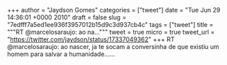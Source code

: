 
+++
author = "Jaydson Gomes"
categories = ["tweet"]
date = "Tue Jun 29 14:36:01 +0000 2010"
draft = false
slug = "7edfff7a5ed1ee936f3957012b15d9c3d937cb4c"
tags = ["tweet"]
title = """RT @marcelosaraujo: ao na..."""
tweet = true
micro = true
tweet_url = "https://twitter.com/jaydson/status/17337049362"
+++
RT @marcelosaraujo: ao nascer, ja te socam a conversinha de que existiu um homem para salvar a humanidade......

